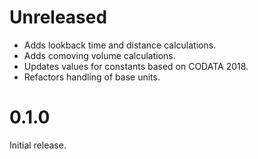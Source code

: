 # Unreleased

* Adds lookback time and distance calculations.
* Adds comoving volume calculations.
* Updates values for constants based on CODATA 2018.
* Refactors handling of base units.

# 0.1.0

Initial release.
